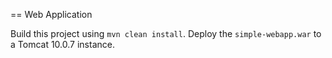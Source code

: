 == Web Application 

Build this project using `mvn clean install`. Deploy the `simple-webapp.war` to a Tomcat 10.0.7 instance.  
